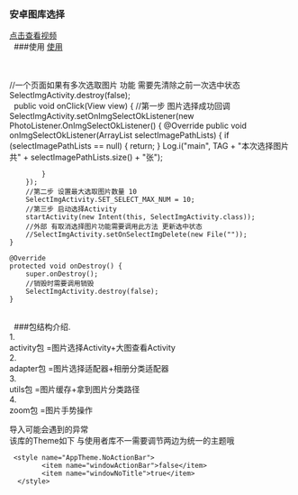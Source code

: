 ### 安卓图库选择

[点击查看视频](http://www.17sysj.com/video/lpds_11b08aa57785a)<br/> 
###使用
[使用](https://github.com/hubangmao/PhotoSelectLibrary/blob/master/app/src/main/java/com/hbm/hbm/MainActivity.java)<br/> <br/> 

 //一个页面如果有多次选取图片 功能 需要先清除之前一次选中状态  SelectImgActivity.destroy(false);<br/> 
    public void onClick(View view) {
        //第一步 图片选择成功回调
        SelectImgActivity.setOnImgSelectOkListener(new PhotoListener.OnImgSelectOkListener() {
            @Override
            public void onImgSelectOkListener(ArrayList<File> selectImagePathLists) {
                if (selectImagePathLists == null) {
                    return;
                }
                Log.i("main", TAG + "本次选择图片共" + selectImagePathLists.size() + "张");


            }
        });
        //第二步 设置最大选取图片数量 10
        SelectImgActivity.SET_SELECT_MAX_NUM = 10;
        //第三步 启动选择Activity
        startActivity(new Intent(this, SelectImgActivity.class));
        //外部 有取消选择图片功能需要调用此方法 更新选中状态
        //SelectImgActivity.setOnSelectImgDelete(new File(""));
    }

    @Override
    protected void onDestroy() {
        super.onDestroy();
        //销毁时需要调用销毁
        SelectImgActivity.destroy(false);
    }

<br/> 
    ###包结构介绍.<br/>
    1.<br/>
    activity包  =图片选择Activity+大图查看Activity<br/>
    2.<br/>
    adapter包   =图片选择适配器+相册分类适配器<br/>
    3.<br/>
    utils包     =图片缓存+拿到图片分类路径<br/>
    4.<br/>
    zoom包      =图片手势操作<br/>


  导入可能会遇到的异常<br/>
    该库的Theme如下 与使用者库不一需要调节两边为统一的主题哦<br/>

     <style name="AppTheme.NoActionBar">
            <item name="windowActionBar">false</item>
            <item name="windowNoTitle">true</item>
      </style>




